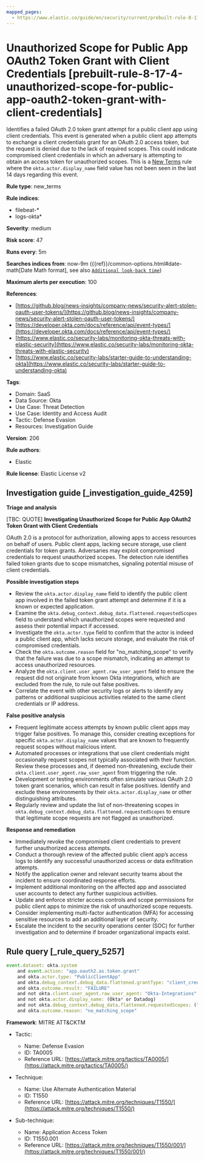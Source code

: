 ```yaml
---
mapped_pages:
  - https://www.elastic.co/guide/en/security/current/prebuilt-rule-8-17-4-unauthorized-scope-for-public-app-oauth2-token-grant-with-client-credentials.html
---
```


# Unauthorized Scope for Public App OAuth2 Token Grant with Client Credentials [prebuilt-rule-8-17-4-unauthorized-scope-for-public-app-oauth2-token-grant-with-client-credentials]

Identifies a failed OAuth 2.0 token grant attempt for a public client app using client credentials. This event is generated when a public client app attempts to exchange a client credentials grant for an OAuth 2.0 access token, but the request is denied due to the lack of required scopes. This could indicate compromised client credentials in which an adversary is attempting to obtain an access token for unauthorized scopes. This is a [New Terms](docs-content://solutions/security/detect-and-alert/create-detection-rule.md#create-new-terms-rule) rule where the `okta.actor.display_name` field value has not been seen in the last 14 days regarding this event.

**Rule type**: new_terms

**Rule indices**:

* filebeat-*
* logs-okta*

**Severity**: medium

**Risk score**: 47

**Runs every**: 5m

**Searches indices from**: now-9m ({{ref}}/common-options.html#date-math[Date Math format], see also [`Additional look-back time`](docs-content://solutions/security/detect-and-alert/create-detection-rule.md#rule-schedule))

**Maximum alerts per execution**: 100

**References**:

* [https://github.blog/news-insights/company-news/security-alert-stolen-oauth-user-tokens/](https://github.blog/news-insights/company-news/security-alert-stolen-oauth-user-tokens/)
* [https://developer.okta.com/docs/reference/api/event-types/](https://developer.okta.com/docs/reference/api/event-types/)
* [https://www.elastic.co/security-labs/monitoring-okta-threats-with-elastic-security](https://www.elastic.co/security-labs/monitoring-okta-threats-with-elastic-security)
* [https://www.elastic.co/security-labs/starter-guide-to-understanding-okta](https://www.elastic.co/security-labs/starter-guide-to-understanding-okta)

**Tags**:

* Domain: SaaS
* Data Source: Okta
* Use Case: Threat Detection
* Use Case: Identity and Access Audit
* Tactic: Defense Evasion
* Resources: Investigation Guide

**Version**: 206

**Rule authors**:

* Elastic

**Rule license**: Elastic License v2

## Investigation guide [_investigation_guide_4259]

**Triage and analysis**

[TBC: QUOTE]
**Investigating Unauthorized Scope for Public App OAuth2 Token Grant with Client Credentials**

OAuth 2.0 is a protocol for authorization, allowing apps to access resources on behalf of users. Public client apps, lacking secure storage, use client credentials for token grants. Adversaries may exploit compromised credentials to request unauthorized scopes. The detection rule identifies failed token grants due to scope mismatches, signaling potential misuse of client credentials.

**Possible investigation steps**

* Review the `okta.actor.display_name` field to identify the public client app involved in the failed token grant attempt and determine if it is a known or expected application.
* Examine the `okta.debug_context.debug_data.flattened.requestedScopes` field to understand which unauthorized scopes were requested and assess their potential impact if accessed.
* Investigate the `okta.actor.type` field to confirm that the actor is indeed a public client app, which lacks secure storage, and evaluate the risk of compromised credentials.
* Check the `okta.outcome.reason` field for "no_matching_scope" to verify that the failure was due to a scope mismatch, indicating an attempt to access unauthorized resources.
* Analyze the `okta.client.user_agent.raw_user_agent` field to ensure the request did not originate from known Okta integrations, which are excluded from the rule, to rule out false positives.
* Correlate the event with other security logs or alerts to identify any patterns or additional suspicious activities related to the same client credentials or IP address.

**False positive analysis**

* Frequent legitimate access attempts by known public client apps may trigger false positives. To manage this, consider creating exceptions for specific `okta.actor.display_name` values that are known to frequently request scopes without malicious intent.
* Automated processes or integrations that use client credentials might occasionally request scopes not typically associated with their function. Review these processes and, if deemed non-threatening, exclude their `okta.client.user_agent.raw_user_agent` from triggering the rule.
* Development or testing environments often simulate various OAuth 2.0 token grant scenarios, which can result in false positives. Identify and exclude these environments by their `okta.actor.display_name` or other distinguishing attributes.
* Regularly review and update the list of non-threatening scopes in `okta.debug_context.debug_data.flattened.requestedScopes` to ensure that legitimate scope requests are not flagged as unauthorized.

**Response and remediation**

* Immediately revoke the compromised client credentials to prevent further unauthorized access attempts.
* Conduct a thorough review of the affected public client app’s access logs to identify any successful unauthorized access or data exfiltration attempts.
* Notify the application owner and relevant security teams about the incident to ensure coordinated response efforts.
* Implement additional monitoring on the affected app and associated user accounts to detect any further suspicious activities.
* Update and enforce stricter access controls and scope permissions for public client apps to minimize the risk of unauthorized scope requests.
* Consider implementing multi-factor authentication (MFA) for accessing sensitive resources to add an additional layer of security.
* Escalate the incident to the security operations center (SOC) for further investigation and to determine if broader organizational impacts exist.


## Rule query [_rule_query_5257]

```js
event.dataset: okta.system
    and event.action: "app.oauth2.as.token.grant"
    and okta.actor.type: "PublicClientApp"
    and okta.debug_context.debug_data.flattened.grantType: "client_credentials"
    and okta.outcome.result: "FAILURE"
    and not okta.client.user_agent.raw_user_agent: "Okta-Integrations"
    and not okta.actor.display_name: (Okta* or Datadog)
    and not okta.debug_context.debug_data.flattened.requestedScopes: ("okta.logs.read" or "okta.eventHooks.read" or "okta.inlineHooks.read")
    and okta.outcome.reason: "no_matching_scope"
```

**Framework**: MITRE ATT&CKTM

* Tactic:

    * Name: Defense Evasion
    * ID: TA0005
    * Reference URL: [https://attack.mitre.org/tactics/TA0005/](https://attack.mitre.org/tactics/TA0005/)

* Technique:

    * Name: Use Alternate Authentication Material
    * ID: T1550
    * Reference URL: [https://attack.mitre.org/techniques/T1550/](https://attack.mitre.org/techniques/T1550/)

* Sub-technique:

    * Name: Application Access Token
    * ID: T1550.001
    * Reference URL: [https://attack.mitre.org/techniques/T1550/001/](https://attack.mitre.org/techniques/T1550/001/)



